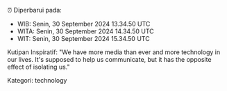 ⏰ Diperbarui pada:
- WIB: Senin, 30 September 2024 13.34.50 UTC
- WITA: Senin, 30 September 2024 14.34.50 UTC
- WIT: Senin, 30 September 2024 15.34.50 UTC

Kutipan Inspiratif:
"We have more media than ever and more technology in our lives. It's supposed to help us communicate, but it has the opposite effect of isolating us."


Kategori: technology

